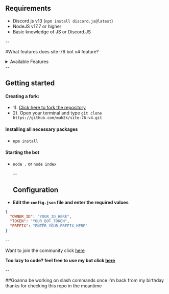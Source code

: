 


## Requirements
- Discord.js v13 (`npm install discord.js@latest`)
- NodeJS v17.7 or higher
- Basic knowledge of JS or Discord.JS

--

#What features does site-76 bot v4 feature?
<details><summary>Available Features</summary>
| Features             | Availability |
  
| -------------------- | ------------ |
  
| info                 |     ✅       |
  
| moderation           |     ✅       |
  
| OwnerOnly            |     ✅       |
  
| Util                 |     ❌       |
                 
  </details>
  -- 
 
## Getting started
#### Creating a fork:
- 1). [Click here to fork the repository](https://github.com/muh2k/site-76-v4)
- 2). Open your terminal and type `git clone https://github.com/muh2k/site-76-v4.git`
#### Installing all necessary packages
- `npm install`
#### Starting the bot
- `node .` or `node index` 
  
  -- 
  
  ## Configuration
- **Edit the `config.json` file and enter the  required values**
```json
{
  "OWNER_ID": "YOUR_ID_HERE",
  "TOKEN": "YOUR_BOT_TOKEN",
  "PREFIX": "ENTER_YOUR_PREFIX_HERE"
}
```
  
 --
  
 Want to join the community click [here](https://dsc.gg/site-76-server)
 
 **Too lazy to code? feel free to use my bot click [here](https://dsc.gg/site--76)**
 
 -- 
 
 ##Goanna be working on slash commands once I'm back from my birthday thanks for checking this repo in the meantime

